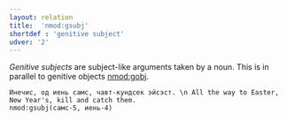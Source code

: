 ```yaml
---
layout: relation
title:  'nmod:gsubj'
shortdef : 'genitive subject'
udver: '2'
---
```


*Genitive subjects* are subject-like arguments taken by a noun. This
is in parallel to genitive objects [nmod:gobj]().

~~~ sdparse
Инечис, од иень самс, чавт-кундсек эйсэст. \n All the way to Easter, New Year's, kill and catch them.
nmod:gsubj(самс-5, иень-4)

~~~
<!-- Interlanguage links updated Út 9. května 2023, 20:04:21 CEST -->
